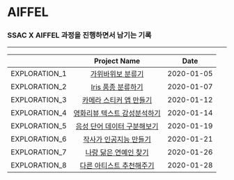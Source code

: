 # AIFFEL

### SSAC X AIFFEL 과정을 진행하면서 남기는 기록

---

|             |               Project Name                    |  Date    |
|:-----------:|:---------------------------------------------:|:--------:|
|EXPLORATION_1|[가위바위보 분류기](./exploration_1)            |2020-01-05|
|EXPLORATION_2|[Iris 품종 분류하기](./exploration_2)           |2020-01-07|
|EXPLORATION_3|[카메라 스티커 앱 만들기](./exploration_3)       |2020-01-12|
|EXPLORATION_4|[영화리뷰 텍스트 감성분석하기](./exploration_4)  |2020-01-14|
|EXPLORATION_5|[음성 단어 데이터 구분해보기](./exploration_5)   |2020-01-19|
|EXPLORATION_6|[작사가 인공지능 만들기](./exploration_6)        |2020-01-21|
|EXPLORATION_7|[나랑 닮은 연예인 찾기](./exploration_7)         |2020-01-26|
|EXPLORATION_8|[다른 아티스트 추천해주기](./exploration_8)      |2020-01-28|
